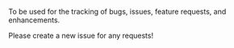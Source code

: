 To be used for the tracking of bugs, issues, feature requests, and enhancements.

Please create a new issue for any requests!